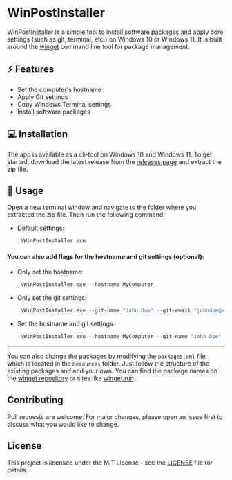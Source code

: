 # WinPostInstaller

WinPostInstaller is a simple tool to install software packages and apply core settings (such as git, terminal, etc.) on Windows 10 or Windows 11. It is built around the [winget](https://github.com/microsoft/winget-cli) command line tool for package management.

## ⚡ Features

-   Set the computer's hostname
-   Apply Git settings
-   Copy Windows Terminal settings
-   Install software packages

## 💻 Installation

The app is available as a cli-tool on Windows 10 and Windows 11. To get started, download the latest release from the [releases page](https://github.com/dan-koller/WinPostInstaller/releases/tag/v1.0.0) and extract the zip file.

## 🚀 Usage

Open a new terminal window and navigate to the folder where you extracted the zip file. Then run the following command:

-   Default settings:
    ```powershell
    .\WinPostInstaller.exe
    ```

#### You can also add flags for the hostname and git settings (optional):

-   Only set the hostname:

    ```powershell
    .\WinPostInstaller.exe --hostname MyComputer
    ```

-   Only set the git settings:

    ```powershell
    .\WinPostInstaller.exe --git-name "John Doe" --git-email "johndoe@<domain>.com"
    ```

-   Set the hostname and git settings:
    ```powershell
    .\WinPostInstaller.exe --hostname MyComputer --git-name "John Doe" --git-email "johndoe@<domain>.com"
    ```

---

You can also change the packages by modifying the `packages.xml` file, which is located in the `Resources` folder. Just follow the structure of the existing packages and add your own. You can find the package names on the [winget repository](https://github.com/microsoft/winget-pkgs) or sites like [winget.run](https://winget.run/).

## Contributing

Pull requests are welcome. For major changes, please open an issue first to discuss what you would like to change.

## License

This project is licensed under the MIT License - see the [LICENSE](LICENSE) file for details.
